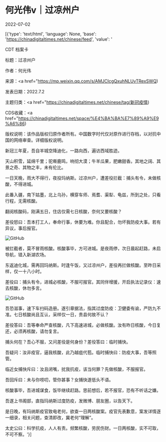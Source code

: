 # 何光伟v｜过凉州户

2022-07-02

[{'type': 'text/html', 'language': None, 'base': 'https://chinadigitaltimes.net/chinese/feed', 'value': '

CDT 档案卡

标题：过凉州户

作者：何光伟

来源：<a href="https://mp.weixin.qq.com/s/AMJCIcgQxuhNLUvTRexSWQ)

发表日期：2022.7.2

主题归类：<a href="https://chinadigitaltimes.net/chinese/tag/新冠疫情)

CDS收藏：<a href="https://chinadigitaltimes.net/space/%E4%BA%BA%E7%89%A9%E9%A6%86)

版权说明：该作品版权归原作者所有。中国数字时代仅对原作进行存档，以对抗中国的网络审查。详细版权说明。





新冠三年夏，吾自羊城空降迪化，一路向西，遍访西域胜迹。

天山积雪，延绵千里；驼嘶鹿鸣，响彻大漠；牛羊瓜果，肥嫩甜香。其地之阔、其景之奇、其物之丰，未有伦比。

一日天晚，雨大不得行，夜投玛纳斯。过凉州户，遭差役拦截：捕头有令，未做核酸，不得进城。

此番入疆，南下姑墨，北上乌孙，横穿车师、焉耆、渠犁、龟兹，所到之处，只看行程，无需核酸。

翻阅核酸码，刚满五日，住店仅需七日核酸，奈何又要核酸？

差役怒曰：吾本打工人，奉命行事，休要为难。你且配合，勿坏我防疫大事。若有异议，事后报官。

![GitHub](https://chinadigitaltimes.net/chinese/files/2022/07/post-683777-62c02fad35ca4.)

被拦截者，莫不冒雨核酸。核酸事毕，方可进城。是夜雨停，次日晨起赶路，未启导航，错入新湖农场。

东返迪化城，需再回玛纳斯。时逢午饭，又过凉州户，差役再拦做核酸。至昨日采样，仅一十八小时。

差役曰：捕头有令，进城必核酸，不服可报官。其同伴增援，开启执法记录仪：速去核酸，休勿多言。

![GitHub](https://chinadigitaltimes.net/chinese/files/2022/07/post-683777-62c02fad436ab.)

吾恐滋事，速下车扫码造册。遂引章据法，指其过度防疫：卫健委有谕，严防九不准。七日核酸尚且互认，采样仅一日，贵县何故不认？

差役答曰：吾等奉命严查核酸，凡下高速进城，必做核酸。汝有昨日核酸，今日复还，必须再核酸，请勿复言。

捕头何在？吾心不服，又问差役是何身份？差役答曰：临时捕快。

吾疑问：汝非疫官，逼我核酸，此乃越疽代苞。临时捕快曰：防疫大事，吾等照管。

临近女捕快斥曰：汝且闭嘴，扰我抗疫，该当何罪？先做核酸，不服报官。

吾回斥曰：未与你唠叨，管你甚事？女捕快遂低头不语。

核酸事毕，吾进城谋食，饭毕继续赶路。思前想后，若不报官，恐有不听话之嫌。

吾遂上书阁部，直指玛纳斯过度防疫，发微博、朋友圈，以告天下。

是日晚，有玛纳斯疫官致电老何，欲查一日两核酸案。疫官先表歉意，案发详情逐一细录，相关问题，查清即改，冀老何“理解”。

太史公曰：科学抗疫，人人有责。频繁核酸，劳民伤财。一日两核酸，实不可取，不可不察。'}]